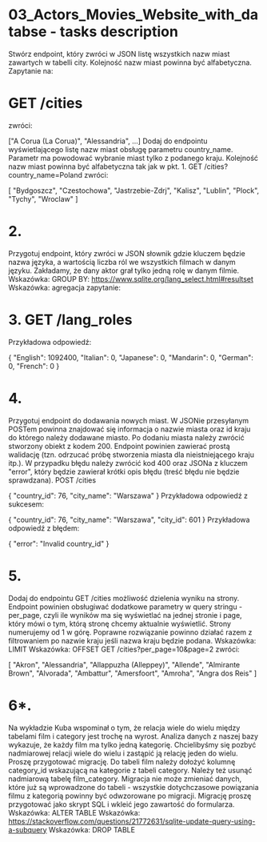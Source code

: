 # 03_Actors_Movies_Website_with_databse - tasks description


Stwórz endpoint, który zwróci w JSON listę wszystkich nazw miast zawartych w tabelli city. Kolejność nazw miast powinna być alfabetyczna. Zapytanie na:
# GET /cities
zwróci:

["A Corua (La Corua)", "Alessandria", ...]
Dodaj do endpointu wyświetlającego listę nazw miast obsługę parametru country_name. Parametr ma powodować wybranie miast tylko z podanego kraju. Kolejność nazw miast powinna być alfabetyczna tak jak w pkt. 1.
GET /cities?country_name=Poland
zwróci:

[
    "Bydgoszcz",
    "Czestochowa",
    "Jastrzebie-Zdrj",
    "Kalisz",
    "Lublin",
    "Plock",
    "Tychy",
    "Wroclaw"
]

# 2.
Przygotuj endpoint, który zwróci w JSON słownik gdzie kluczem będzie nazwa języka, a wartością liczba ról we wszystkich filmach w danym języku. Zakładamy, że dany aktor grał tylko jedną rolę w danym filmie.
Wskazówka: GROUP BY: https://www.sqlite.org/lang_select.html#resultset
Wskazówka: agregacja
zapytanie:

# 3. GET /lang_roles
Przykładowa odpowiedź:

{
   "English":  1092400,
   "Italian": 0,
   "Japanese": 0,
   "Mandarin": 0,
   "German": 0,
   "French": 0
}
# 4.
Przygotuj endpoint do dodawania nowych miast. W JSONie przesyłanym POSTem powinna znajdować się informacja o nazwie miasta oraz id kraju do którego należy dodawane miasto. Po dodaniu miasta należy zwrócić stworzony obiekt z kodem 200. Endpoint powinien zawierać prostą walidację (tzn. odrzucać próbę stworzenia miasta dla nieistniejącego kraju itp.). W przypadku błędu należy zwrócić kod 400 oraz JSONa z kluczem "error", który będzie zawierał krótki opis błędu (treść błędu nie będzie sprawdzana).
POST /cities

{
    "country_id": 76,
    "city_name": "Warszawa"
}
Przykładowa odpowiedź z sukcesem:

{
    "country_id": 76,
    "city_name": "Warszawa",
    "city_id": 601
}
Przykładowa odpowiedź z błędem:

{
    "error": "Invalid country_id"
}

# 5.
Dodaj do endpointu GET /cities możliwość dzielenia wyniku na strony. Endpoint powinien obsługiwać dodatkowe parametry w query stringu - per_page, czyli ile wyników ma się wyświetlać na jednej stronie i page, który mówi o tym, którą stronę chcemy aktualnie wyświetlić. Strony numerujemy od 1 w górę. Poprawne rozwiązanie powinno działać razem z filtrowaniem po nazwie kraju jeśli nazwa kraju będzie podana.
Wskazówka: LIMIT
Wskazówka: OFFSET
GET /cities?per_page=10&page=2
zwróci:

[
    "Akron",
    "Alessandria",
    "Allappuzha (Alleppey)",
    "Allende",
    "Almirante Brown",
    "Alvorada",
    "Ambattur",
    "Amersfoort",
    "Amroha",
    "Angra dos Reis"
]

# 6*. 
Na wykładzie Kuba wspominał o tym, że relacja wiele do wielu między tabelami film i category jest trochę na wyrost. Analiza danych z naszej bazy wykazuje, że każdy film ma tylko jedną kategorię. Chcielibyśmy się pozbyć nadmiarowej relacji wiele do wielu i zastąpić ją relację jeden do wielu. Proszę przygotować migrację. Do tabeli film należy dołożyć kolumnę category_id wskazującą na kategorie z tabeli category. Należy też usunąć nadmiarową tabelę film_category. Migracja nie może zmieniać danych, które już są wprowadzone do tabeli - wszystkie dotychczasowe powiązania filmu z kategorią powinny być odwzorowane po migracji. Migrację proszę przygotować jako skrypt SQL i wkleić jego zawartość do formularza.
Wskazówka: ALTER TABLE
Wskazówka: https://stackoverflow.com/questions/21772631/sqlite-update-query-using-a-subquery
Wskazówka: DROP TABLE
